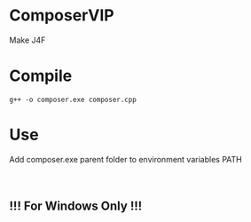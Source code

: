 # ComposerVIP
Make J4F
# Compile
```
g++ -o composer.exe composer.cpp
```
# Use
Add composer.exe parent folder to environment variables PATH
</br>
</br>
</br>
## !!! For Windows Only !!!
